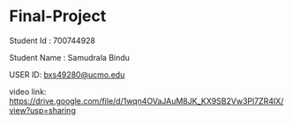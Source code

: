 # Final-Project

Student Id : 700744928

Student Name : Samudrala Bindu

USER ID: bxs49280@ucmo.edu

video link: https://drive.google.com/file/d/1wqn4OVaJAuM8JK_KX9SB2Vw3Pl7ZR4IX/view?usp=sharing
